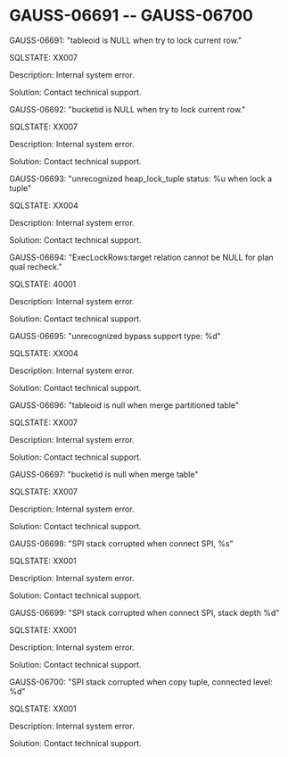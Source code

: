 # GAUSS-06691 -- GAUSS-06700<a name="EN-US_TOPIC_0302073575"></a>

GAUSS-06691: "tableoid is NULL when try to lock current row."

SQLSTATE: XX007

Description: Internal system error.

Solution: Contact technical support.

GAUSS-06692: "bucketid is NULL when try to lock current row."

SQLSTATE: XX007

Description: Internal system error.

Solution: Contact technical support.

GAUSS-06693: "unrecognized heap\_lock\_tuple status: %u when lock a tuple"

SQLSTATE: XX004

Description: Internal system error.

Solution: Contact technical support.

GAUSS-06694: "ExecLockRows:target relation cannot be NULL for plan qual recheck."

SQLSTATE: 40001

Description: Internal system error.

Solution: Contact technical support.

GAUSS-06695: "unrecognized bypass support type: %d"

SQLSTATE: XX004

Description: Internal system error.

Solution: Contact technical support.

GAUSS-06696: "tableoid is null when merge partitioned table"

SQLSTATE: XX007

Description: Internal system error.

Solution: Contact technical support.

GAUSS-06697: "bucketid is null when merge table"

SQLSTATE: XX007

Description: Internal system error.

Solution: Contact technical support.

GAUSS-06698: "SPI stack corrupted when connect SPI, %s"

SQLSTATE: XX001

Description: Internal system error.

Solution: Contact technical support.

GAUSS-06699: "SPI stack corrupted when connect SPI, stack depth %d"

SQLSTATE: XX001

Description: Internal system error.

Solution: Contact technical support.

GAUSS-06700: "SPI stack corrupted when copy tuple, connected level: %d"

SQLSTATE: XX001

Description: Internal system error.

Solution: Contact technical support.


